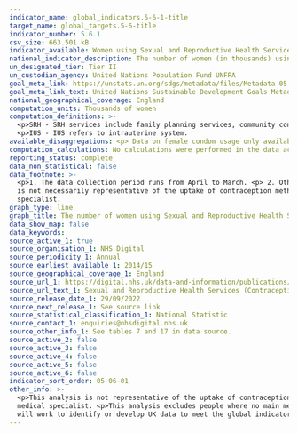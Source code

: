 ```yaml
---
indicator_name: global_indicators.5-6-1-title
target_name: global_targets.5-6-title
indicator_number: 5.6.1
csv_size: 663.501 kB
indicator_available: Women using Sexual and Reproductive Health Services, by main method of contraception, age and local authority
national_indicator_description: The number of women (in thousands) using Sexual and Reproductive Health Services, by main method of contraception, age and local authority
un_designated_tier: Tier II
un_custodian_agency: United Nations Population Fund UNFPA
goal_meta_link: https://unstats.un.org/sdgs/metadata/files/Metadata-05-06-01.pdf
goal_meta_link_text: United Nations Sustainable Development Goals Metadata (PDF 357 KB)
national_geographical_coverage: England
computation_units: Thousands of women
computation_definitions: >-
  <p>SRH - SRH services include family planning services, community contraception clinics, integrated GUM and SRH services and young people’s services e.g. Brook advisory centres. <p>LARC - LARC refers to long acting reversible contraceptives.<p> IUD - IUD refers to intrauterine device.
  <p>IUS - IUS refers to intrauterine system.
available_disaggregations: <p> Data on female condom usage only available 2014/15 through 2017/18. <p> Region and local authority data only available 2019/20 through 2021/22.
computation_calculations: No calculations were performed in the data acquisition of this indicator.
reporting_status: complete
data_non_statistical: false
data_footnote: >-
  <p>1. The data collection period runs from April to March. <p> 2. Other methods include the cap, diaphragm, spermicides (but only when used on their own) and vaginal ring. <p> 3. A person contacting a service multiple times during the year will only be counted once. <p>4. This analysis
  is not necessarily representative of the uptake of contraception methods across the whole population. Contraceptives can be obtained from other sources such as GPs or direct from pharmacies, whilst non-prescription items like condoms can be obtained easily without a visit to a medical
  specialist.
graph_type: line
graph_title: The number of women using Sexual and Reproductive Health Services
data_show_map: false
data_keywords:
source_active_1: true
source_organisation_1: NHS Digital
source_periodicity_1: Annual
source_earliest_available_1: 2014/15
source_geographical_coverage_1: England
source_url_1: https://digital.nhs.uk/data-and-information/publications/statistical/sexual-and-reproductive-health-services
source_url_text_1: Sexual and Reproductive Health Services (Contraception)
source_release_date_1: 29/09/2022
source_next_release_1: See source link
source_statistical_classification_1: National Statistic
source_contact_1: enquiries@nhsdigital.nhs.uk
source_other_info_1: See tables 7 and 17 in data source.
source_active_2: false
source_active_3: false
source_active_4: false
source_active_5: false
source_active_6: false
indicator_sort_order: 05-06-01
other_info: >-
  <p>This analysis is not representative of the uptake of contraception methods across the whole population. Contraceptives can be obtained from other sources such as GPs or direct from pharmacies, whilst non-prescription items like condoms can be obtained easily without a visit to a
  medical specialist. <p>This analysis excludes people where no main method of contraception was recorded during the year. <p>The all ages total includes records where the age was not recorded. This indicator is being used as an approximation of the UN SDG Indicator. Where possible, we
  will work to identify or develop UK data to meet the global indicator specification. This indicator has not been identified in collaboration with topic experts.
---
```

